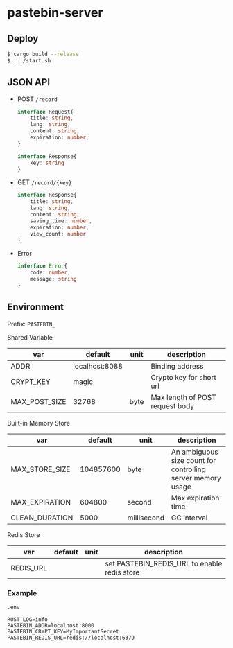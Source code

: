 # pastebin-server

## Deploy

```bash
$ cargo build --release
$ . ./start.sh
```


## JSON API

+ POST `/record`
  
    ```typescript
    interface Request{
        title: string,
        lang: string,
        content: string,
        expiration: number,
    }
    ```

    ```typescript
    interface Response{
        key: string
    }
    ```

+ GET `/record/{key}`

    ```typescript
    interface Response{
        title: string,
        lang: string,
        content: string,
        saving_time: number,
        expiration: number,
        view_count: number
    }
    ```

+ Error

    ```typescript
    interface Error{
        code: number,
        message: string
    }
    ```

## Environment

Prefix: `PASTEBIN_`

Shared Variable

| var           | default        | unit | description                     |
| ------------- | -------------- | ---- | ------------------------------- |
| ADDR          | localhost:8088 |      | Binding address                 |
| CRYPT_KEY     | magic          |      | Crypto key for short url        |
| MAX_POST_SIZE | 32768          | byte | Max length of POST request body |

Built-in Memory Store

| var            | default   | unit        | description                                                 |
| -------------- | --------- | ----------- | ----------------------------------------------------------- |
| MAX_STORE_SIZE | 104857600 | byte        | An ambiguous size count for controlling server memory usage |
| MAX_EXPIRATION | 604800    | second      | Max expiration time                                         |
| CLEAN_DURATION | 5000      | millisecond | GC interval                                                 |

Redis Store

| var       | default | unit | description                                  |
| --------- | ------- | ---- | -------------------------------------------- |
| REDIS_URL |         |      | set PASTEBIN_REDIS_URL to enable redis store |

### Example

`.env`

```
RUST_LOG=info
PASTEBIN_ADDR=localhost:8000
PASTEBIN_CRYPT_KEY=MyImportantSecret
PASTEBIN_REDIS_URL=redis://localhost:6379
```
